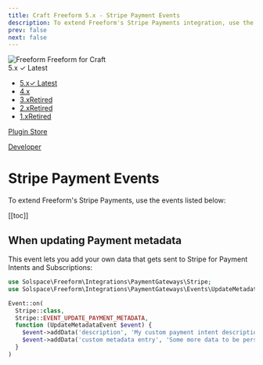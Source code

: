 ```yaml
---
title: Craft Freeform 5.x - Stripe Payment Events
description: To extend Freeform's Stripe Payments integration, use the events listed here.
prev: false
next: false
---
```


<meta property="og:image" content="https://docs.solspace.com/extras/social/craft/freeform/freeform.png" />

<div id="pr-heading">
    <img src="https://docs.solspace.com/extras/icons/products/freeform-icon.png" alt="Freeform" class="pr-image">
    <span class="pr-name">Freeform</span>
    <span class="pr-category">for Craft</span>
    <div class="pr-v-wrapper">
        <div class="pr-v">
            <span class="pr-v-v">5.x</span>
            <span class="pr-v-type pr-latest">✓ Latest</span>
            <span class="pr-v-arrow arrow down"></span>
        </div>
        <ul class="pr-v-list">
            <li><a href="/craft/freeform/v5/">5.x<span class="pr-v-type pr-latest">✓ Latest</span></a></li>
            <li><a href="/craft/freeform/v4/">4.x</a></li>
            <li><a href="/craft/freeform/v3/">3.x<span class="pr-v-type pr-retired">Retired</span></a></li>
            <li><a href="/craft/freeform/v2/">2.x<span class="pr-v-type pr-retired">Retired</span></a></li>
            <li><a href="/craft/freeform/v1/">1.x<span class="pr-v-type pr-retired">Retired</span></a></li>
        </ul>
    </div>
    <div class="pr-buy">
        <a href="https://plugins.craftcms.com/freeform" class="button button-blue"><span class="external-url">Plugin Store</span></a>
    </div>
</div>

<span class="page-section"><a href="/craft/freeform/v5/developer/">Developer</a></span>

# Stripe Payment Events

To extend Freeform's Stripe Payments, use the events listed below:

[[toc]]

## When updating Payment metadata <Badge type="feature" text="5.1.9+" />

This event lets you add your own data that gets sent to Stripe for Payment Intents and Subscriptions:

```php
use Solspace\Freeform\Integrations\PaymentGateways\Stripe;
use Solspace\Freeform\Integrations\PaymentGateways\Events\UpdateMetadataEvent;

Event::on(
  Stripe::class,
  Stripe::EVENT_UPDATE_PAYMENT_METADATA,
  function (UpdateMetadataEvent $event) {
    $event->addData('description', 'My custom payment intent description');
    $event->addData('custom metadata entry', 'Some more data to be persisted in metadata');
  }
)
```
